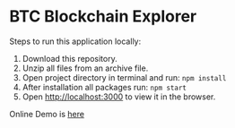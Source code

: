 # BTC Blockchain Explorer

Steps to run this application locally:

1. Download this repository.
2. Unzip all files from an archive file.
3. Open project directory in terminal and run: `npm install`
4. After installation all packages run: `npm start`
5. Open [http://localhost:3000](http://localhost:3000) to view it in the browser.

Online Demo is [here](https://brave-archimedes-b1da32.netlify.app/)
